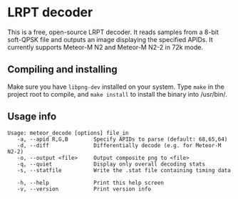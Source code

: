 # LRPT decoder

This is a free, open-source LRPT decoder. It reads samples from a 8-bit soft-QPSK
file and outputs an image displaying the specified APIDs. It currently supports
Meteor-M N2 and Meteor-M N2-2 in 72k mode.

## Compiling and installing

Make sure you have `libpng-dev` installed on your system.
Type `make` in the project root to compile, and `make install` to install the 
binary into /usr/bin/.


## Usage info

```
Usage: meteor_decode [options] file_in
   -a, --apid R,G,B        Specify APIDs to parse (default: 68,65,64)
   -d, --diff              Differentially decode (e.g. for Meteor-M N2-2)
   -o, --output <file>     Output composite png to <file>
   -q, --quiet             Display only overall decoding stats
   -s, --statfile          Write the .stat file containing timing data

   -h, --help              Print this help screen
   -v, --version           Print version info
```
